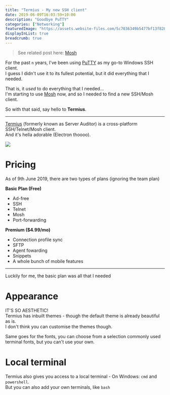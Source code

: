 ```yaml
---
title: "Termius - My new SSH client"
date: 2019-06-09T16:03:59+10:00
description: "Goodbye PuTTY"
categories: ["Networking"]
featuredImage: "https://assets.website-files.com/5c7036349b5477bf13f828cf/5c7eb7590c28be6ee5c8afdb_termius-p-2000.jpeg"
displayInList: true
breadcrumb: true
---
```


> See related post here: [Mosh](../mosh)

For the past `n` years, I've been using [PuTTY](https://www.chiark.greenend.org.uk/~sgtatham/putty/) as my go-to Windows SSH client.  
I guess I didn't use it to its fullest potential, but it did everything that I needed.  

That is, it _used_ to do everything that I needed...  
I'm starting to use [Mosh](../mosh) now, and so I needed to find a new SSH/Mosh client.

So with that said, say hello to **Termius**.

---

[Termius](https://termius.com) (formerly known as Server Auditor) is a cross-platform SSH/Telnet/Mosh client.  
And it's hella adorable (Electron thoooo).

![](https://assets.website-files.com/5c7036349b5477bf13f828cf/5c7eb7590c28be6ee5c8afdb_termius-p-2000.jpeg)

# Pricing

As of 9th June 2019, there are two types of plans (ignoring the team plan)

**Basic Plan (Free)**  

* Ad-free
* SSH
* Telnet
* Mosh
* Port-forwarding

**Premium ($4.99/mo)**

* Connection profile sync
* SFTP
* Agent fowarding
* Snippets
* A whole bunch of mobile features

---

Luckily for me, the basic plan was all that I needed

# Appearance
IT'S SO AESTHETIC!  
Termius has inbuilt themes - though the default theme is already beautiful as is.  
I don't think you can customise the themes though.  

Same goes for the fonts, you can choose from a selection commonly used terminal fonts, but you can't use your own.

# Local terminal
Termius also gives you access to a local terminal - On Windows: `cmd` and `powershell`.  
But you can also add your own terminals, like `bash`